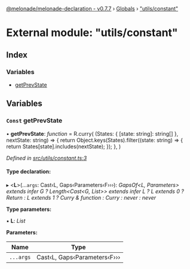 [@melonade/melonade-declaration - v0.7.7](../README.md) › [Globals](../globals.md) › ["utils/constant"](_utils_constant_.md)

# External module: "utils/constant"

## Index

### Variables

* [getPrevState](_utils_constant_.md#const-getprevstate)

## Variables

### `Const` getPrevState

• **getPrevState**: *function* =  R.curry(
  (States: { [state: string]: string[] }, nextState: string) => {
    return Object.keys(States).filter((state: string) => {
      return States[state].includes(nextState);
    });
  },
)

*Defined in [src/utils/constant.ts:3](https://github.com/devit-tel/melonade-declaration/blob/7d6c74f/src/utils/constant.ts#L3)*

#### Type declaration:

▸ <**L**>(...`args`: Cast‹L, Gaps‹Parameters‹F›››): *GapsOf<L, Parameters<F>> extends infer G ? Length<Cast<G, List>> extends infer L ? L extends 0 ? Return<F> : L extends 1 ? Curry<function> & function : Curry<function> : never : never*

**Type parameters:**

▪ **L**: *List*

**Parameters:**

Name | Type |
------ | ------ |
`...args` | Cast‹L, Gaps‹Parameters‹F››› |

